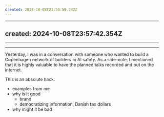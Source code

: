 ```yaml
---
created: 2024-10-08T23:58:59.342Z
---
```

---
created: 2024-10-08T23:57:42.354Z
---
---
---

Yesterday, I was in a conversation with someone who wanted to build a Copenhagen network of builders in AI safety. As a side-note, I mentioned that it is highly valuable to have the planned talks recorded and put on the internet.

This is an absolute hack.

- examples from me
- why is it good
	- brand
	- democratizing information, Danish tax dollars
- why might it be bad